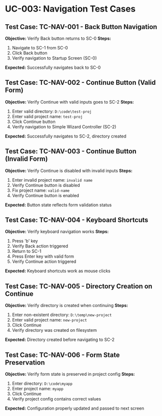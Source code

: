 # UC-003: Navigation Test Cases

## Test Case: TC-NAV-001 - Back Button Navigation
**Objective:** Verify Back button returns to SC-0
**Steps:**
1. Navigate to SC-1 from SC-0
2. Click Back button
3. Verify navigation to Startup Screen (SC-0)

**Expected:** Successfully navigates back to SC-0

## Test Case: TC-NAV-002 - Continue Button (Valid Form)
**Objective:** Verify Continue with valid inputs goes to SC-2
**Steps:**
1. Enter valid directory: `D:\code\test-proj`
2. Enter valid project name: `test-proj`
3. Click Continue button
4. Verify navigation to Simple Wizard Controller (SC-2)

**Expected:** Successfully navigates to SC-2, directory created

## Test Case: TC-NAV-003 - Continue Button (Invalid Form)
**Objective:** Verify Continue is disabled with invalid inputs
**Steps:**
1. Enter invalid project name: `invalid name`
2. Verify Continue button is disabled
3. Fix project name: `valid-name`
4. Verify Continue button is enabled

**Expected:** Button state reflects form validation status

## Test Case: TC-NAV-004 - Keyboard Shortcuts
**Objective:** Verify keyboard navigation works
**Steps:**
1. Press 'b' key
2. Verify Back action triggered
3. Return to SC-1
4. Press Enter key with valid form
5. Verify Continue action triggered

**Expected:** Keyboard shortcuts work as mouse clicks

## Test Case: TC-NAV-005 - Directory Creation on Continue
**Objective:** Verify directory is created when continuing
**Steps:**
1. Enter non-existent directory: `D:\temp\new-project`
2. Enter valid project name: `new-project`
3. Click Continue
4. Verify directory was created on filesystem

**Expected:** Directory created before navigating to SC-2

## Test Case: TC-NAV-006 - Form State Preservation
**Objective:** Verify form state is preserved in project config
**Steps:**
1. Enter directory: `D:\code\myapp`
2. Enter project name: `myapp`
3. Click Continue
4. Verify project config contains correct values

**Expected:** Configuration properly updated and passed to next screen